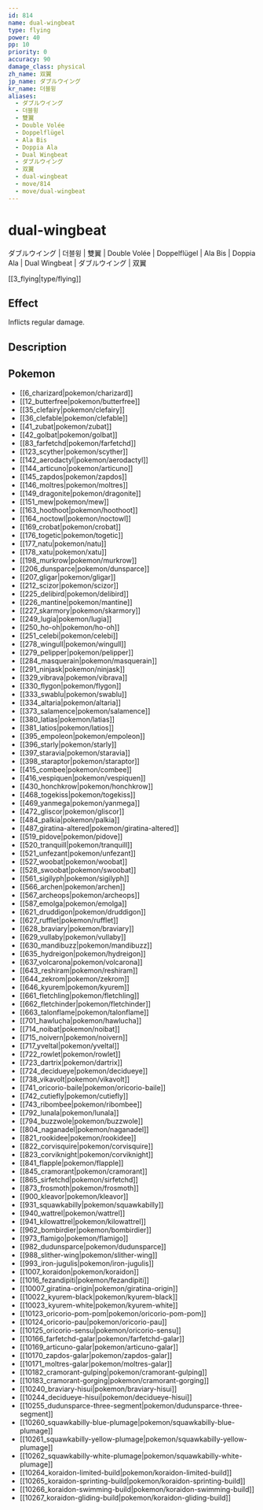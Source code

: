 ```yaml
---
id: 814
name: dual-wingbeat
type: flying
power: 40
pp: 10
priority: 0
accuracy: 90
damage_class: physical
zh_name: 双翼
jp_name: ダブルウイング
kr_name: 더블윙
aliases:
  - ダブルウイング
  - 더블윙
  - 雙翼
  - Double Volée
  - Doppelflügel
  - Ala Bis
  - Doppia Ala
  - Dual Wingbeat
  - ダブルウイング
  - 双翼
  - dual-wingbeat
  - move/814
  - move/dual-wingbeat
---
```

# dual-wingbeat
    
ダブルウイング | 더블윙 | 雙翼 | Double Volée | Doppelflügel | Ala Bis | Doppia Ala | Dual Wingbeat | ダブルウイング | 双翼

[[3_flying|type/flying]]

## Effect

Inflicts regular damage.

## Description



## Pokemon

- [[6_charizard|pokemon/charizard]]
- [[12_butterfree|pokemon/butterfree]]
- [[35_clefairy|pokemon/clefairy]]
- [[36_clefable|pokemon/clefable]]
- [[41_zubat|pokemon/zubat]]
- [[42_golbat|pokemon/golbat]]
- [[83_farfetchd|pokemon/farfetchd]]
- [[123_scyther|pokemon/scyther]]
- [[142_aerodactyl|pokemon/aerodactyl]]
- [[144_articuno|pokemon/articuno]]
- [[145_zapdos|pokemon/zapdos]]
- [[146_moltres|pokemon/moltres]]
- [[149_dragonite|pokemon/dragonite]]
- [[151_mew|pokemon/mew]]
- [[163_hoothoot|pokemon/hoothoot]]
- [[164_noctowl|pokemon/noctowl]]
- [[169_crobat|pokemon/crobat]]
- [[176_togetic|pokemon/togetic]]
- [[177_natu|pokemon/natu]]
- [[178_xatu|pokemon/xatu]]
- [[198_murkrow|pokemon/murkrow]]
- [[206_dunsparce|pokemon/dunsparce]]
- [[207_gligar|pokemon/gligar]]
- [[212_scizor|pokemon/scizor]]
- [[225_delibird|pokemon/delibird]]
- [[226_mantine|pokemon/mantine]]
- [[227_skarmory|pokemon/skarmory]]
- [[249_lugia|pokemon/lugia]]
- [[250_ho-oh|pokemon/ho-oh]]
- [[251_celebi|pokemon/celebi]]
- [[278_wingull|pokemon/wingull]]
- [[279_pelipper|pokemon/pelipper]]
- [[284_masquerain|pokemon/masquerain]]
- [[291_ninjask|pokemon/ninjask]]
- [[329_vibrava|pokemon/vibrava]]
- [[330_flygon|pokemon/flygon]]
- [[333_swablu|pokemon/swablu]]
- [[334_altaria|pokemon/altaria]]
- [[373_salamence|pokemon/salamence]]
- [[380_latias|pokemon/latias]]
- [[381_latios|pokemon/latios]]
- [[395_empoleon|pokemon/empoleon]]
- [[396_starly|pokemon/starly]]
- [[397_staravia|pokemon/staravia]]
- [[398_staraptor|pokemon/staraptor]]
- [[415_combee|pokemon/combee]]
- [[416_vespiquen|pokemon/vespiquen]]
- [[430_honchkrow|pokemon/honchkrow]]
- [[468_togekiss|pokemon/togekiss]]
- [[469_yanmega|pokemon/yanmega]]
- [[472_gliscor|pokemon/gliscor]]
- [[484_palkia|pokemon/palkia]]
- [[487_giratina-altered|pokemon/giratina-altered]]
- [[519_pidove|pokemon/pidove]]
- [[520_tranquill|pokemon/tranquill]]
- [[521_unfezant|pokemon/unfezant]]
- [[527_woobat|pokemon/woobat]]
- [[528_swoobat|pokemon/swoobat]]
- [[561_sigilyph|pokemon/sigilyph]]
- [[566_archen|pokemon/archen]]
- [[567_archeops|pokemon/archeops]]
- [[587_emolga|pokemon/emolga]]
- [[621_druddigon|pokemon/druddigon]]
- [[627_rufflet|pokemon/rufflet]]
- [[628_braviary|pokemon/braviary]]
- [[629_vullaby|pokemon/vullaby]]
- [[630_mandibuzz|pokemon/mandibuzz]]
- [[635_hydreigon|pokemon/hydreigon]]
- [[637_volcarona|pokemon/volcarona]]
- [[643_reshiram|pokemon/reshiram]]
- [[644_zekrom|pokemon/zekrom]]
- [[646_kyurem|pokemon/kyurem]]
- [[661_fletchling|pokemon/fletchling]]
- [[662_fletchinder|pokemon/fletchinder]]
- [[663_talonflame|pokemon/talonflame]]
- [[701_hawlucha|pokemon/hawlucha]]
- [[714_noibat|pokemon/noibat]]
- [[715_noivern|pokemon/noivern]]
- [[717_yveltal|pokemon/yveltal]]
- [[722_rowlet|pokemon/rowlet]]
- [[723_dartrix|pokemon/dartrix]]
- [[724_decidueye|pokemon/decidueye]]
- [[738_vikavolt|pokemon/vikavolt]]
- [[741_oricorio-baile|pokemon/oricorio-baile]]
- [[742_cutiefly|pokemon/cutiefly]]
- [[743_ribombee|pokemon/ribombee]]
- [[792_lunala|pokemon/lunala]]
- [[794_buzzwole|pokemon/buzzwole]]
- [[804_naganadel|pokemon/naganadel]]
- [[821_rookidee|pokemon/rookidee]]
- [[822_corvisquire|pokemon/corvisquire]]
- [[823_corviknight|pokemon/corviknight]]
- [[841_flapple|pokemon/flapple]]
- [[845_cramorant|pokemon/cramorant]]
- [[865_sirfetchd|pokemon/sirfetchd]]
- [[873_frosmoth|pokemon/frosmoth]]
- [[900_kleavor|pokemon/kleavor]]
- [[931_squawkabilly|pokemon/squawkabilly]]
- [[940_wattrel|pokemon/wattrel]]
- [[941_kilowattrel|pokemon/kilowattrel]]
- [[962_bombirdier|pokemon/bombirdier]]
- [[973_flamigo|pokemon/flamigo]]
- [[982_dudunsparce|pokemon/dudunsparce]]
- [[988_slither-wing|pokemon/slither-wing]]
- [[993_iron-jugulis|pokemon/iron-jugulis]]
- [[1007_koraidon|pokemon/koraidon]]
- [[1016_fezandipiti|pokemon/fezandipiti]]
- [[10007_giratina-origin|pokemon/giratina-origin]]
- [[10022_kyurem-black|pokemon/kyurem-black]]
- [[10023_kyurem-white|pokemon/kyurem-white]]
- [[10123_oricorio-pom-pom|pokemon/oricorio-pom-pom]]
- [[10124_oricorio-pau|pokemon/oricorio-pau]]
- [[10125_oricorio-sensu|pokemon/oricorio-sensu]]
- [[10166_farfetchd-galar|pokemon/farfetchd-galar]]
- [[10169_articuno-galar|pokemon/articuno-galar]]
- [[10170_zapdos-galar|pokemon/zapdos-galar]]
- [[10171_moltres-galar|pokemon/moltres-galar]]
- [[10182_cramorant-gulping|pokemon/cramorant-gulping]]
- [[10183_cramorant-gorging|pokemon/cramorant-gorging]]
- [[10240_braviary-hisui|pokemon/braviary-hisui]]
- [[10244_decidueye-hisui|pokemon/decidueye-hisui]]
- [[10255_dudunsparce-three-segment|pokemon/dudunsparce-three-segment]]
- [[10260_squawkabilly-blue-plumage|pokemon/squawkabilly-blue-plumage]]
- [[10261_squawkabilly-yellow-plumage|pokemon/squawkabilly-yellow-plumage]]
- [[10262_squawkabilly-white-plumage|pokemon/squawkabilly-white-plumage]]
- [[10264_koraidon-limited-build|pokemon/koraidon-limited-build]]
- [[10265_koraidon-sprinting-build|pokemon/koraidon-sprinting-build]]
- [[10266_koraidon-swimming-build|pokemon/koraidon-swimming-build]]
- [[10267_koraidon-gliding-build|pokemon/koraidon-gliding-build]]

